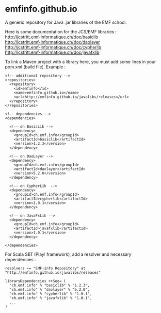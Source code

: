 # emfinfo.github.io
A generic repository for Java .jar libraries of the EMF school. 

Here is some documentation for the JCS/EMF libraries :<br>
http://jcstritt.emf-informatique.ch/doc/basiclib<br>
http://jcstritt.emf-informatique.ch/doc/daolayer<br>
http://jcstritt.emf-informatique.ch/doc/cypherlib<br>
http://jcstritt.emf-informatique.ch/doc/javafxlib

To link a Maven project with a library here, you must add some lines in your pom.xml (build file). Example :

    <!-- additional repository -->  
    <repositories>
      <repository>        
        <id>emfinfo</id>
        <name>emfinfo.github.io</name>
        <url>http://emfinfo.github.io/javalibs/releases</url>
      </repository>
    </repositories>      
    
    <!-- dependencies -->
    <dependencies>
      
      <!-- on BasicLib -->
      <dependency>       
        <groupId>ch.emf.info</groupId>
        <artifactId>basiclib</artifactId>
        <version>1.2.3</version>
      </dependency>
      
      <!-- on DaoLayer -->
      <dependency>       
        <groupId>ch.emf.info</groupId>
        <artifactId>daolayer</artifactId>
        <version>5.2.0</version>
      </dependency>
      
      <!-- on CypherLib  -->
      <dependency>       
        <groupId>ch.emf.info</groupId>
        <artifactId>cypherlib</artifactId>
        <version>1.0.1</version>
      </dependency>       
      
      <!-- on JavaFxLib -->
      <dependency>       
        <groupId>ch.emf.info</groupId>
        <artifactId>javafxlib</artifactId>
        <version>1.0.1</version>
      </dependency>      
      
    </dependencies>

For Scala SBT (Play! framework), add a resolver and necessary dependencies :<br>

    resolvers += "EMF-info Repository" at "http://emfinfo.github.io/javalibs/releases"
    
    libraryDependencies ++Seq= (
      "ch.emf.info" % "basiclib" % "1.2.3", 
      "ch.emf.info" % "daolayer" % "5.2.0",
      "ch.emf.info" % "cypherlib" % "1.0.1",
      "ch.emf.info" % "javafxlib" % "1.0.1",
      ...
    )    

